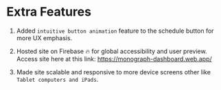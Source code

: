 # Extra Features

1.  Added  `intuitive button animation` feature to the schedule button for more UX emphasis. 

2. Hosted site on Firebase 🔥 for global accessibility and user preview.
Access site here at this link: https://monograph-dashboard.web.app/

3. Made site scalable and responsive to more device screens other like `Tablet computers and iPads`.
